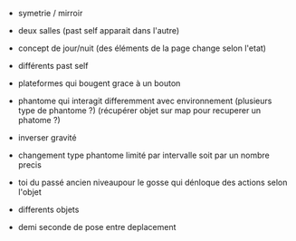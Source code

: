

- symetrie / mirroir
- deux salles (past self apparait dans l'autre)
- concept de jour/nuit (des éléments de la page change selon l'etat)
- différents past self

- plateformes qui bougent grace à un bouton
- phantome qui interagit differemment avec environnement (plusieurs type de phantome ?) (récupérer objet sur map pour recuperer un phatome ?)
- inverser gravité
- changement type phantome limité par intervalle soit par un nombre precis

- toi du passé ancien niveaupour le gosse qui dénloque des actions selon l'objet
- differents objets 


- demi seconde de pose entre deplacement
